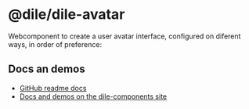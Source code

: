 # @dile/dile-avatar

Webcomponent to create a user avatar interface, configured on diferent ways, in order of preference:

## Docs an demos

- [GitHub readme docs](https://github.com/Polydile/dile-components/blob/master/site/pages/components/dile-avatar.rocket.md)
- [Docs and demos on the dile-components site](https://dile-components.polydile.com/components/dile-avatar/)